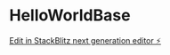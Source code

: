 # HelloWorldBase

[Edit in StackBlitz next generation editor ⚡️](https://stackblitz.com/~/github.com/Onjospiat/HelloWorldBase)
